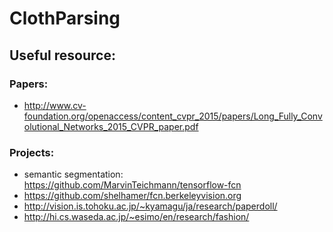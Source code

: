 # ClothParsing

## Useful resource:
### Papers:
- http://www.cv-foundation.org/openaccess/content_cvpr_2015/papers/Long_Fully_Convolutional_Networks_2015_CVPR_paper.pdf
### Projects:
- semantic segmentation: https://github.com/MarvinTeichmann/tensorflow-fcn
- https://github.com/shelhamer/fcn.berkeleyvision.org
- http://vision.is.tohoku.ac.jp/~kyamagu/ja/research/paperdoll/
- http://hi.cs.waseda.ac.jp/~esimo/en/research/fashion/
